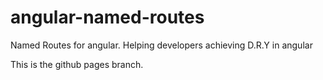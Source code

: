 angular-named-routes
====================

Named Routes for angular. Helping developers achieving D.R.Y in angular 

This is the github pages branch.
